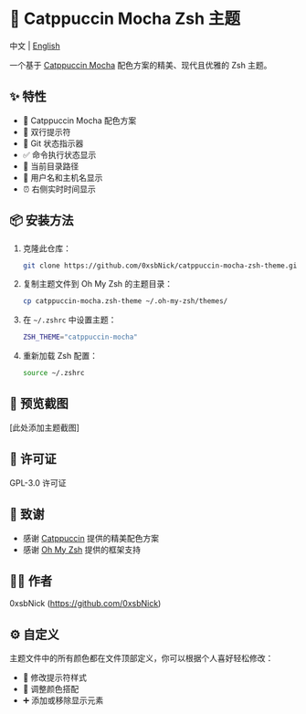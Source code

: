 # 🎨 Catppuccin Mocha Zsh 主题

中文 | [English](README_EN.md)

一个基于 [Catppuccin Mocha](https://github.com/catppuccin/catppuccin) 配色方案的精美、现代且优雅的 Zsh 主题。

## ✨ 特性

- 🎯 Catppuccin Mocha 配色方案
- 💫 双行提示符
- 🔄 Git 状态指示器
- ✅ 命令执行状态显示
- 📂 当前目录路径
- 👤 用户名和主机名显示
- ⏰ 右侧实时时间显示

## 📦 安装方法

1. 克隆此仓库：
   ```bash
   git clone https://github.com/0xsbNick/catppuccin-mocha-zsh-theme.git
   ```

2. 复制主题文件到 Oh My Zsh 的主题目录：
   ```bash
   cp catppuccin-mocha.zsh-theme ~/.oh-my-zsh/themes/
   ```

3. 在 `~/.zshrc` 中设置主题：
   ```bash
   ZSH_THEME="catppuccin-mocha"
   ```

4. 重新加载 Zsh 配置：
   ```bash
   source ~/.zshrc
   ```

## 📸 预览截图

[此处添加主题截图]

## 📄 许可证

GPL-3.0 许可证

## 🙏 致谢

- 感谢 [Catppuccin](https://github.com/catppuccin/catppuccin) 提供的精美配色方案
- 感谢 [Oh My Zsh](https://ohmyz.sh/) 提供的框架支持

## 👨‍💻 作者

0xsbNick (https://github.com/0xsbNick)



## ⚙️ 自定义

主题文件中的所有颜色都在文件顶部定义，你可以根据个人喜好轻松修改：

- 🎨 修改提示符样式
- 🌈 调整颜色搭配
- ➕ 添加或移除显示元素
